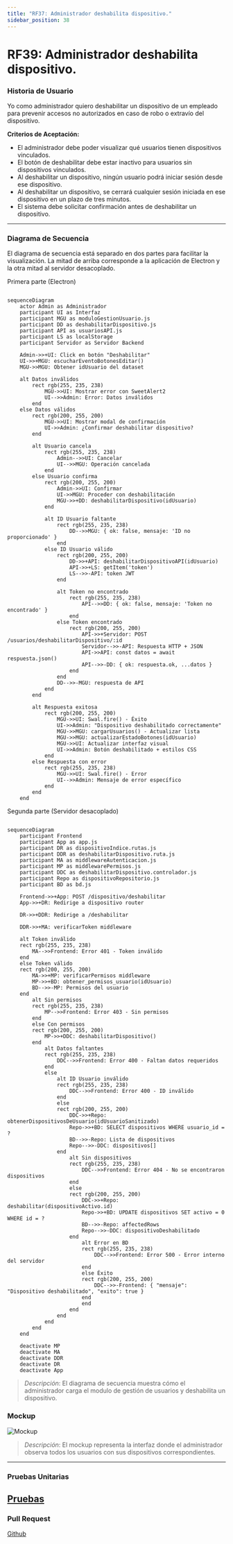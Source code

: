 ```yaml
---
title: "RF37: Administrador deshabilita dispositivo."  
sidebar_position: 38
---
```


# RF39: Administrador deshabilita dispositivo.

### Historia de Usuario

Yo como administrador quiero deshabilitar un dispositivo de un empleado para prevenir accesos no autorizados en caso de robo o extravío del dispositivo.

  **Criterios de Aceptación:**
  - El administrador debe poder visualizar qué usuarios tienen dispositivos vinculados.
  - El botón de deshabilitar debe estar inactivo para usuarios sin dispositivos vinculados.
  - Al deshabilitar un dispositivo, ningún usuario podrá iniciar sesión desde ese dispositivo.
  - Al deshabilitar un dispositivo, se cerrará cualquier sesión iniciada en ese dispositivo en un plazo de tres minutos.
  - El sistema debe solicitar confirmación antes de deshabilitar un dispositivo.


---

### Diagrama de Secuencia
El diagrama de secuencia está separado en dos partes para facilitar la visualización. La mitad de arriba corresponde a la aplicación de Electron y la otra mitad al servidor desacoplado.

Primera parte (Electron)
```mermaid

sequenceDiagram
    actor Admin as Administrador
    participant UI as Interfaz
    participant MGU as moduloGestionUsuario.js
    participant DD as deshabilitarDispositivo.js
    participant API as usuariosAPI.js
    participant LS as localStorage
    participant Servidor as Servidor Backend

    Admin->>+UI: Click en botón "Deshabilitar"
    UI->>+MGU: escucharEventoBotonesEditar()
    MGU->>MGU: Obtener idUsuario del dataset

    alt Datos inválidos
        rect rgb(255, 235, 238)
            MGU->>UI: Mostrar error con SweetAlert2
            UI-->>Admin: Error: Datos inválidos
        end
    else Datos válidos
        rect rgb(200, 255, 200)
            MGU->>UI: Mostrar modal de confirmación
            UI->>Admin: ¿Confirmar deshabilitar dispositivo?
        end

        alt Usuario cancela
            rect rgb(255, 235, 238)
                Admin-->>UI: Cancelar
                UI-->>MGU: Operación cancelada
            end
        else Usuario confirma
            rect rgb(200, 255, 200)
                Admin->>UI: Confirmar
                UI->>MGU: Proceder con deshabilitación
                MGU->>+DD: deshabilitarDispositivo(idUsuario)
            end

            alt ID Usuario faltante
                rect rgb(255, 235, 238)
                    DD-->>MGU: { ok: false, mensaje: 'ID no proporcionado' }
                end
            else ID Usuario válido
                rect rgb(200, 255, 200)
                    DD->>+API: deshabilitarDispositivoAPI(idUsuario)
                    API->>+LS: getItem('token')
                    LS-->>-API: token JWT
                end

                alt Token no encontrado
                    rect rgb(255, 235, 238)
                        API-->>DD: { ok: false, mensaje: 'Token no encontrado' }
                    end
                else Token encontrado
                    rect rgb(200, 255, 200)
                        API->>+Servidor: POST /usuarios/deshabilitarDispositivo/:id
                        Servidor-->>-API: Respuesta HTTP + JSON
                        API->>API: const datos = await respuesta.json()
                        API-->>-DD: { ok: respuesta.ok, ...datos }
                    end
                end
                DD-->>-MGU: respuesta de API
            end
        end

        alt Respuesta exitosa
            rect rgb(200, 255, 200)
                MGU->>UI: Swal.fire() - Éxito
                UI->>Admin: "Dispositivo deshabilitado correctamente"
                MGU->>MGU: cargarUsuarios() - Actualizar lista
                MGU->>MGU: actualizarEstadoBotones(idUsuario)
                MGU->>UI: Actualizar interfaz visual
                UI->>Admin: Botón deshabilitado + estilos CSS
            end
        else Respuesta con error
            rect rgb(255, 235, 238)
                MGU->>UI: Swal.fire() - Error
                UI-->>Admin: Mensaje de error específico
            end
        end
    end

```
Segunda parte (Servidor desacoplado)
```mermaid

sequenceDiagram
    participant Frontend
    participant App as app.js
    participant DR as dispositivoIndice.rutas.js
    participant DDR as deshabilitarDispositivo.ruta.js
    participant MA as middlewareAutenticacion.js
    participant MP as middlewarePermisos.js
    participant DDC as deshabilitarDispositivo.controlador.js
    participant Repo as dispositivoRepositorio.js
    participant BD as bd.js

    Frontend->>+App: POST /dispositivo/deshabilitar
    App->>+DR: Redirige a dispositivo router
    
    DR->>+DDR: Redirige a /deshabilitar
    
    DDR->>+MA: verificarToken middleware
    
    alt Token inválido
    rect rgb(255, 235, 238)
        MA-->>Frontend: Error 401 - Token inválido
    end
    else Token válido
    rect rgb(200, 255, 200)
        MA->>+MP: verificarPermisos middleware
        MP->>+BD: obtener_permisos_usuario(idUsuario)
        BD-->>-MP: Permisos del usuario
    end
        alt Sin permisos
        rect rgb(255, 235, 238)
            MP-->>Frontend: Error 403 - Sin permisos
        end
        else Con permisos
        rect rgb(200, 255, 200)
            MP->>+DDC: deshabilitarDispositivo()
        end
            alt Datos faltantes
            rect rgb(255, 235, 238)
                DDC-->>Frontend: Error 400 - Faltan datos requeridos
            end
            else
                alt ID Usuario inválido
                rect rgb(255, 235, 238)
                    DDC-->>Frontend: Error 400 - ID inválido
                end
                else
                rect rgb(200, 255, 200)
                    DDC->>+Repo: obtenerDispositivosDeUsuario(idUsuarioSanitizado)
                    Repo->>+BD: SELECT dispositivos WHERE usuario_id = ?
                    BD-->>-Repo: Lista de dispositivos
                    Repo-->>-DDC: dispositivos[]
                end
                    alt Sin dispositivos
                    rect rgb(255, 235, 238)
                        DDC-->>Frontend: Error 404 - No se encontraron dispositivos
                    end
                    else
                    rect rgb(200, 255, 200)
                        DDC->>+Repo: deshabilitar(dispositivoActivo.id)
                        Repo->>+BD: UPDATE dispositivos SET activo = 0 WHERE id = ?
                        BD-->>-Repo: affectedRows
                        Repo-->>-DDC: dispositivoDeshabilitado
                    end
                        alt Error en BD
                        rect rgb(255, 235, 238)
                            DDC-->>Frontend: Error 500 - Error interno del servidor
                        end
                        else Éxito
                        rect rgb(200, 255, 200)
                            DDC-->>-Frontend: { "mensaje": "Dispositivo deshabilitado", "exito": true }
                        end
                        end
                    end
                end
            end
        end
    end
    
    deactivate MP
    deactivate MA
    deactivate DDR
    deactivate DR
    deactivate App
```

> *Descripción*: El diagrama de secuencia muestra cómo el administrador carga el modulo de gestión de usuarios y deshabilita un dispositivo.

### Mockup

![Mockup](./mockups/GestionUsuarios.png)

> *Descripción*: El mockup representa la interfaz donde el administrador observa todos los usuarios con sus dispositivos correspondientes. 

---

### Pruebas Unitarias 



[Pruebas](https://docs.google.com/spreadsheets/d/1W-JW32dTsfI22-Yl5LydMhiu-oXHH_xo3hWvK6FHeLw/edit?gid=1042471216#gid=1042471216)
---

### Pull Request
[Github](https://github.com/CodeAnd-Co/App-Local-TracTech/pull/125)

